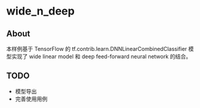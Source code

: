 # wide_n_deep #

## About ##
本样例基于 TensorFlow 的 tf.contrib.learn.DNNLinearCombinedClassifier 模型实现了 wide linear model 和 deep feed-forward neural network 的结合。

## TODO ##

- 模型导出
- 完善使用用例

